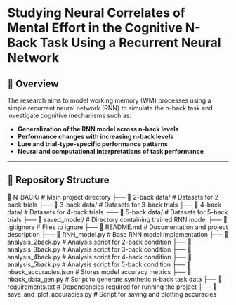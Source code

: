 # Studying Neural Correlates of Mental Effort in the Cognitive N-Back Task Using a Recurrent Neural Network

## 📌 Overview

The research aims to model working memory (WM) processes using a simple recurrent neural network (RNN) to simulate the n-back task and investigate cognitive mechanisms such as:

- **Generalization of the RNN model across n-back levels**  
- **Performance changes with increasing n-back levels**
- **Lure and trial-type-specific performance patterns**  
- **Neural and computational interpretations of task performance**

---

## 📂 Repository Structure  

📁 N-BACK/                  # Main project directory
├── 📁 2-back data/         # Datasets for 2-back trials
├── 📁 3-back data/         # Datasets for 3-back trials
├── 📁 4-back data/         # Datasets for 4-back trials
├── 📁 5-back data/         # Datasets for 5-back trials
├── 📁 saved_model/         # Directory containing trained RNN model
├── 📄 .gitignore           # Files to ignore
├── 📄 README.md            # Documentation and project description
├── 📄 RNN_model.py         # Base RNN model implementation
├── 📄 analysis_2back.py    # Analysis script for 2-back condition
├── 📄 analysis_3back.py    # Analysis script for 3-back condition
├── 📄 analysis_4back.py    # Analysis script for 4-back condition
├── 📄 analysis_5back.py    # Analysis script for 5-back condition
├── 📄 nback_accuracies.json # Stores model accuracy metrics
├── 📄 nback_data_gen.py    # Script to generate synthetic n-back task data
├── 📄 requirements.txt     # Dependencies required for running the project
├── 📄 save_and_plot_accuracies.py # Script for saving and plotting accuracies
